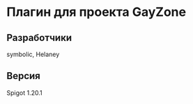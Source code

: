 <h1>Плагин для проекта GayZone</h1>
<h2>Разработчики</h2>
symbolic, Helaney
<h2>Версия</h2>
Spigot 1.20.1

